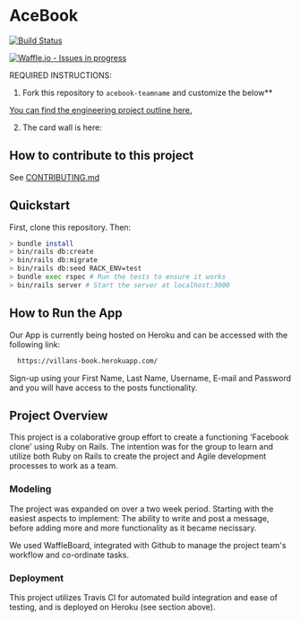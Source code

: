 # AceBook
[![Build Status](https://travis-ci.org/RyanWolfen7/acebook-rails-template.svg?branch=master)](https://travis-ci.org/RyanWolfen7/acebook-rails-template)

[![Waffle.io - Issues in progress](https://badge.waffle.io/RyanWolfen7/acebook-rails-template.png?label=in%20progress&title=In%20Progress)](http://waffle.io/RyanWolfen7/acebook-rails-template)

REQUIRED INSTRUCTIONS:

1. Fork this repository to `acebook-teamname` and customize
the below**

[You can find the engineering project outline here.](https://github.com/makersacademy/course/tree/master/engineering_projects/rails)

2. The card wall is here: <please update>

## How to contribute to this project
See [CONTRIBUTING.md](CONTRIBUTING.md)

## Quickstart

First, clone this repository. Then:

```bash
> bundle install
> bin/rails db:create
> bin/rails db:migrate
> bin/rails db:seed RACK_ENV=test
> bundle exec rspec # Run the tests to ensure it works
> bin/rails server # Start the server at localhost:3000
```

## How to Run the App

Our App is currently being hosted on Heroku and can be accessed with the following link:

```bash
  https://villans-book.herokuapp.com/
```

Sign-up using your First Name, Last Name, Username, E-mail and Password and you will have access to the posts functionality.

## Project Overview

This project is a colaborative group effort to create a functioning 'Facebook clone' using Ruby on Rails. The intention was for the group to learn and utilize both Ruby on Rails to create the project and Agile development processes to work as a team.

### Modeling

The project was expanded on over a two week period. Starting with the easiest aspects to implement: The ability to write and post a message, before adding more and more functionality as it became necissary. 

We used WaffleBoard, integrated with Github to manage the project team's workflow and co-ordinate tasks.

### Deployment

This project utilizes Travis CI for automated build integration and ease of testing, and is deployed on Heroku (see section above).
